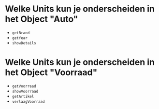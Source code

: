 # Welke Units kun je onderscheiden in het Object "Auto"
- `getBrand`
- `getYear`
- `showDetails`

# Welke Units kun je onderscheiden in het Object "Voorraad"
- `getVoorraad`
- `showVoorraad`
- `getArtikel`
- `verlaagVoorraad`